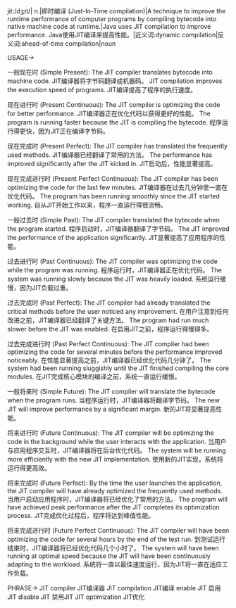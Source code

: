 jit:/dʒɪt/| n.|即时编译 (Just-In-Time compilation)|A technique to improve the runtime performance of computer programs by compiling bytecode into native machine code at runtime.|Java uses JIT compilation to improve performance. Java使用JIT编译来提高性能。|近义词:dynamic compilation|反义词:ahead-of-time compilation|noun


USAGE->

一般现在时 (Simple Present):
The JIT compiler translates bytecode into machine code.  JIT编译器将字节码翻译成机器码。
JIT compilation improves the execution speed of programs. JIT编译提高了程序的执行速度。

现在进行时 (Present Continuous):
The JIT compiler is optimizing the code for better performance. JIT编译器正在优化代码以获得更好的性能。
The program is running faster because the JIT is compiling the bytecode. 程序运行得更快，因为JIT正在编译字节码。

现在完成时 (Present Perfect):
The JIT compiler has translated the frequently used methods. JIT编译器已经翻译了常用的方法。
The performance has improved significantly after the JIT kicked in. JIT启动后，性能显著提高。

现在完成进行时 (Present Perfect Continuous):
The JIT compiler has been optimizing the code for the last few minutes. JIT编译器在过去几分钟里一直在优化代码。
The program has been running smoothly since the JIT started working. 自从JIT开始工作以来，程序一直运行得很流畅。

一般过去时 (Simple Past):
The JIT compiler translated the bytecode when the program started. 程序启动时，JIT编译器翻译了字节码。
The JIT improved the performance of the application significantly. JIT显著提高了应用程序的性能。

过去进行时 (Past Continuous):
The JIT compiler was optimizing the code while the program was running. 程序运行时，JIT编译器正在优化代码。
The system was running slowly because the JIT was heavily loaded. 系统运行缓慢，因为JIT负载过重。

过去完成时 (Past Perfect):
The JIT compiler had already translated the critical methods before the user noticed any improvement. 在用户注意到任何改进之前，JIT编译器已经翻译了关键方法。
The program had run much slower before the JIT was enabled. 在启用JIT之前，程序运行得慢得多。

过去完成进行时 (Past Perfect Continuous):
The JIT compiler had been optimizing the code for several minutes before the performance improved noticeably. 在性能显著提高之前，JIT编译器已经优化代码几分钟了。
The system had been running sluggishly until the JIT finished compiling the core modules.  在JIT完成核心模块的编译之前，系统一直运行缓慢。

一般将来时 (Simple Future):
The JIT compiler will translate the bytecode when the program runs. 当程序运行时，JIT编译器将翻译字节码。
The new JIT will improve performance by a significant margin. 新的JIT将显著提高性能。

将来进行时 (Future Continuous):
The JIT compiler will be optimizing the code in the background while the user interacts with the application. 当用户与应用程序交互时，JIT编译器将在后台优化代码。
The system will be running more efficiently with the new JIT implementation. 使用新的JIT实现，系统将运行得更高效。

将来完成时 (Future Perfect):
By the time the user launches the application, the JIT compiler will have already optimized the frequently used methods.  当用户启动应用程序时，JIT编译器将已经优化了常用的方法。
The program will have achieved peak performance after the JIT completes its optimization process. JIT完成优化过程后，程序将达到峰值性能。

将来完成进行时 (Future Perfect Continuous):
The JIT compiler will have been optimizing the code for several hours by the end of the test run. 到测试运行结束时，JIT编译器将已经优化代码几个小时了。
The system will have been running at optimal speed because the JIT will have been continuously adapting to the workload. 系统将一直以最佳速度运行，因为JIT将一直在适应工作负载。


PHRASE->
JIT compiler  JIT编译器
JIT compilation  JIT编译
enable JIT  启用JIT
disable JIT  禁用JIT
JIT optimization  JIT优化
